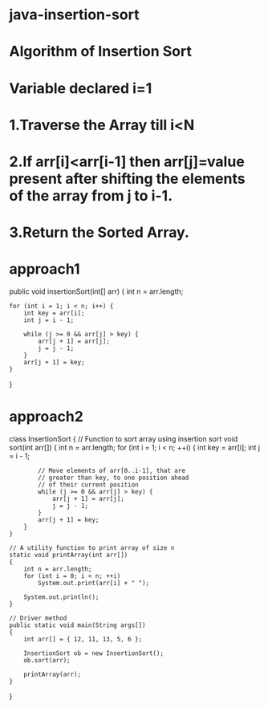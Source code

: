 # java-insertion-sort
# Algorithm of Insertion Sort
# Variable declared i=1
# 1.Traverse the Array till i<N
# 2.If arr[i]<arr[i-1] then arr[j]=value present after shifting the elements of the array from j to i-1.
# 3.Return the Sorted Array.
# approach1
public void insertionSort(int[] arr) {
    int n = arr.length;

    for (int i = 1; i < n; i++) {
        int key = arr[i];
        int j = i - 1;

        while (j >= 0 && arr[j] > key) {
            arr[j + 1] = arr[j];
            j = j - 1;
        }
        arr[j + 1] = key;
    }
}

# approach2
class InsertionSort { 
	// Function to sort array using insertion sort 
	void sort(int arr[]) 
	{ 
		int n = arr.length; 
		for (int i = 1; i < n; ++i) { 
			int key = arr[i]; 
			int j = i - 1; 

			// Move elements of arr[0..i-1], that are 
			// greater than key, to one position ahead 
			// of their current position 
			while (j >= 0 && arr[j] > key) { 
				arr[j + 1] = arr[j]; 
				j = j - 1; 
			} 
			arr[j + 1] = key; 
		} 
	} 

	// A utility function to print array of size n 
	static void printArray(int arr[]) 
	{ 
		int n = arr.length; 
		for (int i = 0; i < n; ++i) 
			System.out.print(arr[i] + " "); 

		System.out.println(); 
	} 

	// Driver method 
	public static void main(String args[]) 
	{ 
		int arr[] = { 12, 11, 13, 5, 6 }; 

		InsertionSort ob = new InsertionSort(); 
		ob.sort(arr); 

		printArray(arr); 
	} 
}

